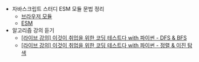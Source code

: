 - 자바스크립트 스터디 ESM 모듈 문법 정리
    - [브라우저 모듈](https://eyabc.github.io/Doc/dev/core-javascript/%EB%B8%8C%EB%9D%BC%EC%9A%B0%EC%A0%80%20%EB%AA%A8%EB%93%88.html#%EB%8B%A8-%ED%95%9C%EB%B2%88%EB%A7%8C-%ED%8F%89%EA%B0%80%EB%90%A8)
    - [ESM](https://eyabc.github.io/Doc/dev/core-javascript/ESM.html)
- 알고리즘 강의 듣기
    - [[라이브 강의] 이것이 취업을 위한 코딩 테스트다 with 파이썬 - DFS & BFS
](https://www.youtube.com/watch?v=PqzyFDUnbrY)
    - [[라이브 강의] 이것이 취업을 위한 코딩 테스트다 with 파이썬 - 정렬 & 이진 탐색
](https://www.youtube.com/watch?v=gLkOkeRdd8g)